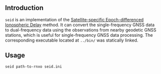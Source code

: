## Introduction

`seid` is an implementation of the
[Satellite-specific Epoch-differenced Ionospheric Delay](https://doi.org/10.1029/2009GL040018)
method. It can convert the single-frequency GNSS data to dual-frequency data
using the observations from nearby geodetic GNSS stations, which is useful for
single-frequency GNSS data processing. The corresponding executable located at
`../bin/` was statically linked.


## Usage

```shell
seid path-to-rnxo seid.ini
```
